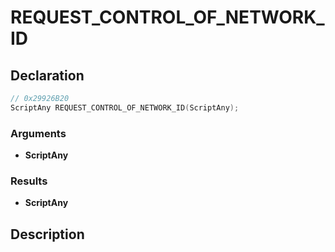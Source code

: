 # REQUEST_CONTROL_OF_NETWORK_ID

## Declaration
```cpp
// 0x29926B20
ScriptAny REQUEST_CONTROL_OF_NETWORK_ID(ScriptAny);
```

### Arguments
- **ScriptAny**

### Results
- **ScriptAny**

## Description
